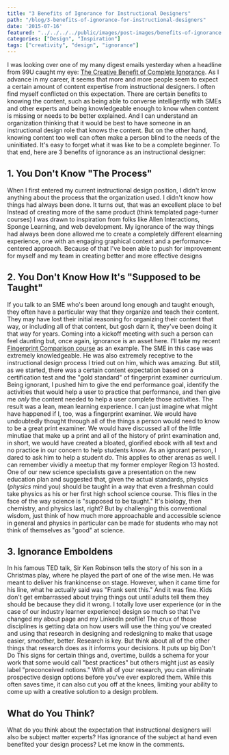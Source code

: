 ```yaml
---
title: "3 Benefits of Ignorance for Instructional Designers"
path: "/blog/3-benefits-of-ignorance-for-instructional-designers"
date: '2015-07-16'
featured: "../../../../public/images/post-images/benefits-of-ignorance.png"
categories: ["Design", "Inspiration"]
tags: ["creativity", "design", "ignorance"]
---
```


I was looking over one of my many digest emails yesterday when a headline from 99U caught my eye: [The Creative Benefit of Complete Ignorance](http://99u.com/workbook/50831/the-creative-benefit-of-complete-ignorance). As I advance in my career, it seems that more and more people seem to expect a certain amount of content expertise from instructional designers. I often find myself conflicted on this expectation. There are certain benefits to knowing the content, such as being able to converse intelligently with SMEs and other experts and being knowledgeable enough to know when content is missing or needs to be better explained. And I can understand an organization thinking that it would be best to have someone in an instructional design role that knows the content. But on the other hand, knowing content too well can often make a person blind to the needs of the uninitiated. It's easy to forget what it was like to be a complete beginner. To that end, here are 3 benefits of ignorance as an instructional designer:

## 1\. You Don't Know "The Process"

When I first entered my current instructional design position, I didn't know anything about the process that the organization used. I didn't know how things had always been done. It turns out, that was an excellent place to be! Instead of creating more of the same product (think templated page-turner courses) I was drawn to inspiration from folks like Allen Interactions, Sponge Learning, and web development. My ignorance of the way things had always been done allowed me to create a completely different elearning experience, one with an engaging graphical context and a performance-centered approach. Because of that I've been able to push for improvement for myself and my team in creating better and more effective designs

## 2\. You Don't Know How It's "Supposed to be Taught"

If you talk to an SME who's been around long enough and taught enough, they often have a particular way that they organize and teach their content. They may have lost their initial reasoning for organizing their content that way, or including all of that content, but gosh darn it, they've been doing it that way for years. Coming into a kickoff meeting with such a person can feel daunting but, once again, ignorance is an asset here. I'll take my recent [Fingerprint Comparison course](http://www.knanthony.com/portfolio/fingerprint-comparison/) as an example. The SME in this case was extremely knowledgeable. He was also extremely receptive to the instructional design process I tried out on him, which was amazing. But still, as we started, there was a certain content expectation based on a certification test and the "gold standard" of fingerprint examiner curriculum. Being ignorant, I pushed him to give the end performance goal, identify the activities that would help a user to practice that performance, and then give me _only_ the content needed to help a user complete those activities. The result was a lean, mean learning experience. I can just imagine what might have happened if I, too, was a fingerprint examiner. We would have undoubtedly thought through all of the things a person would need to know to be a great print examiner. We would have discussed all of the little minutiae that make up a print and all of the history of print examination and, in short, we would have created a bloated, glorified ebook with all text and no practice in our concern to help students _know_. As an ignorant person, I dared to ask him to help a student _do_. This applies to other arenas as well. I can remember vividly a meetup that my former employer Region 13 hosted. One of our new science specialists gave a presentation on the new education plan and suggested that, given the actual standards, physics (_physics_ mind you) should be taught in a way that even a freshman could take physics as his or her first high school science course. This flies in the face of the way science is "supposed to be taught." It's biology, then chemistry, and physics last, right? But by challenging this conventional wisdom, just think of how much more approachable and accessible science in general and physics in particular can be made for students who may not think of themselves as "good" at science.

## 3\. Ignorance Emboldens

In his famous TED talk, Sir Ken Robinson tells the story of his son in a Christmas play, where he played the part of one of the wise men. He was meant to deliver his frankincense on stage. However, when it came time for his line, what he actually said was "Frank sent this." And it was fine. Kids don't get embarrassed about trying things out until adults tell them they should be because they did it wrong. I totally love user experience (or in the case of our industry learner experience) design so much so that I've changed my about page and my LinkedIn profile! The crux of those disciplines is getting data on how users will use the thing you've created and using that research in designing and redesigning to make that usage easier, smoother, better. Research is key. But think about all of the other things that research does as it informs your decisions. It puts up big Don't Do This signs for certain things and, overtime, builds a schema for your work that some would call "best practices" but others might just as easily label "preconceived notions." With all of your research, you can eliminate prospective design options before you've ever explored them. While this often saves time, it can also cut you off at the knees, limiting your ability to come up with a creative solution to a design problem.

## What do You Think?

What do you think about the expectation that instructional designers will also be subject matter experts? Has ignorance of the subject at hand even benefited your design process? Let me know in the comments.
